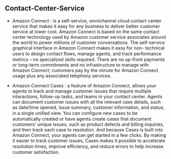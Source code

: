 ## Contact-Center-Service

- Amazon Connect : is a self-service, omnichannel cloud contact center service that makes it easy for any
business to deliver better customer service at lower cost. Amazon Connect is based on the same contact
center technology used by Amazon customer service associates around the world to power millions of
customer conversations. The self-service graphical interface in Amazon Connect makes it easy for non-
technical users to design contact ﬂows, manage agents, and track performance metrics – no specialized
skills required. There are no up-front payments or long-term commitments and no infrastructure to
manage with Amazon Connect; customers pay by the minute for Amazon Connect usage plus any
associated telephony services.

- Amazon Connect Cases :  a feature of Amazon Connect, allows your agents to track and manage customer
issues that require multiple interactions, follow-up tasks, and teams in your contact center. Agents
can document customer issues with all the relevant case details, such as date/time opened, issue
summary, customer information, and status, in a single uniﬁed view. You can conﬁgure new cases to
be automatically created or have agents create cases that document customers’ unique issues, such as
product defects and billing inquiries, and then track each case to resolution. And because Cases is built
into Amazon Connect, your agents can get started in a few clicks. By making it easier to track customer
issues, Cases makes it possible to accelerate resolution times, improve eﬃciency, and reduce errors to
help increase customer satisfaction.
